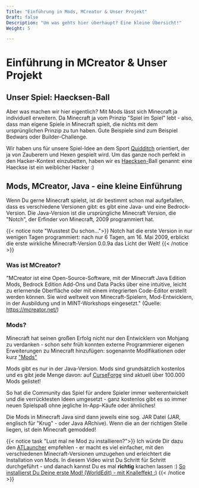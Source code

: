 ```yaml
---
Title: "Einführung in Mods, MCreator & Unser Projekt"
Draft: false
Description: "Um was gehts hier überhaupt? Eine kleine Übersicht!"
Weight: 5

---
```



# Einführung in MCreator & Unser Projekt


## Unser Spiel: Haecksen-Ball

Aber was machen wir hier eigentlich? Mit Mods lässt sich Minecraft ja individuell erweitern. Da Minecraft ja vom Prinzip "Spiel im Spiel" lebt - also, dass man eigene Spiele in Minecraft spielt, die nichts mit dem ursprünglichen Prinzip zu tun haben. Gute Beispiele sind zum Beispiel Bedwars oder Builder-Challenge.

Wir haben uns für unsere Spiel-Idee an dem Sport [Quidditch](https://de.wikipedia.org/wiki/Quidditch_(Sport)) orientiert, der ja von Zauberern und Hexen gespielt wird. Um das ganze noch perfekt in den Hacker-Kontext einzubetten, haben wir es [Haecksen-](https://de.wikipedia.org/wiki/Haeckse)Ball genannt: eine Haeckse ist ein weiblicher Hacker :)


## Mods, MCreator, Java - eine kleine Einführung

Wenn Du gerne Minecraft spielst, ist dir bestimmt schon mal aufgefallen, dass es verschiedene Versionen gibt: es gibt eine Java- und eine Bedrock-Version. Die Java-Version ist die ursprüngliche Minecraft Version, die "Notch", der Erfinder von Minecraft, 2009 programmiert hat.

{{< notice note "Wusstest Du schon...">}}
Notch hat die erste Version in nur wenigen Tagen programmiert: nach nur 6 Tagen, am 16. Mai 2009, erblickt die erste wirkliche Minecraft-Version 0.0.9a das Licht der Welt!
{{< /notice >}}

### Was ist MCreator? 

"MCreator ist eine Open-Source-Software, mit der Minecraft Java Edition Mods, Bedrock Edition Add-Ons und Data Packs über eine intuitive, leicht zu erlernende Oberfläche oder mit einem integrierten Code-Editor erstellt werden können. Sie wird weltweit von Minecraft-Spielern, Mod-Entwicklern, in der Ausbildung und in MINT-Workshops eingesetzt." (Quelle: https://mcreator.net/)

### Mods?

Minecraft hat seinen großen Erfolg nicht nur den Entwicklern von Mohjang zu verdanken - schon sehr früh konnten externe Programmierer eigenen Erweiterungen zu Minecraft hinzufügen: sogenannte Modifikationen oder kurz ["Mods"](https://de.wikipedia.org/wiki/Mod_(Computerspiele))

Mods gibt es nur in der Java-Version. Mods sind grundsätzlich kostenlos und es gibt jede Menge davon: auf [CurseForge](https://www.curseforge.com/minecraft/mc-mods) sind aktuell über 100.000 Mods gelistet!

So hat die Community das Spiel für andere Spieler immer weiterentwickelt und die verrücktesten Ideen umgesetzt - ganz kostenlos gibt es so immer neuen Spielspaß ohne jegliche In-App-Käufe oder ähnliches!

Die Mods in Minecraft Java sind dann jeweils eine sog. JAR Datei (JAR, englisch für "Krug" - oder Java ARchive). Wenn die an der richtigen Stelle liegen, ist dein Minecraft gemodded!

{{< notice task "Lust mal ne Mod zu installieren?">}}
 Ich würde Dir dazu den [ATLauncher](https://atlauncher.com) empfehlen - er macht es viel einfacher, mit den verschiedenen Minecraft-Versionen umzugehen und erleichtert die Installation von Mods.
In diesem Video wirst Du Schritt für Schritt durchgeführt - und danach kannst Du es mal **richtig** krachen lassen :)
[So installierst Du Deine erste Mod! (WorldEdit) - mit Knalleffekt :)](https://youtu.be/dGDRotz0VEA)
{{< /notice >}}

